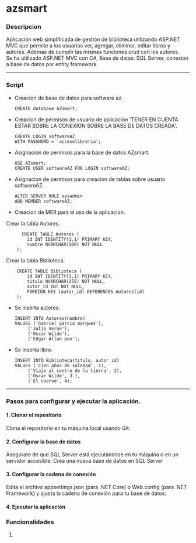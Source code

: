 # azsmart

### Descripcion

Aplicación web simplificada de gestión de biblioteca utilizando ASP.NET MVC que permite a los usuarios ver, agregar, eliminar, editar libros y autores. Ademas de cumplir las mismas funciones crud con los autores. <br>
Se ha utilizado ASP.NET MVC con C#, Base de datos: SQL Server, conexion a base de datos por entity framework.

---

### Script

- Creacion de base de datos para software az.

      CREATE database AZsmart;

- Creacion de permisos de usuario de aplicacion 'TENER EN CUENTA ESTAR SOBRE LA CONEXION SOBRE LA BASE DE DATOS CREADA'.

      CREATE LOGIN softwareAZ
      WITH PASSWORD = 'accesolibreria';

- Asignacion de permisos para la base de datos AZsmart.

      USE AZsmart;
      CREATE USER softwareAZ FOR LOGIN softwareAZ;

- Asignacion de permisos para creacion de tablas sobre usuario softwareAZ.

      ALTER SERVER ROLE sysadmin 
      ADD MEMBER softwareAZ;

- Creacion de MER para el uso de la aplicacion.

Crear la tabla Autores.

		  CREATE TABLE Autores (
			id INT IDENTITY(1,1) PRIMARY KEY,
			nombre NVARCHAR(100) NOT NULL
		);

Crear la tabla Biblioteca.

		CREATE TABLE Biblioteca (
			id INT IDENTITY(1,1) PRIMARY KEY,
			titulo NVARCHAR(255) NOT NULL,
			autor_id INT NOT NULL,
			FOREIGN KEY (autor_id) REFERENCES Autores(id)
		);

- Se inserta autores.

      INSERT INTO Autores(nombre)
      VALUES ('Gabriel garcia marquez'),
           ('Julio Verne'),
           ('Oscar Wilde'),
           ('Edgar Allan poe');

- Se inserta libro.

      INSERT INTO Biblioteca(titulo, autor_id)
      VALUES ('Cien años de soledad', 1),
           ('Viaje al centro de la tierra', 2),
           ('Oscar Wilde', 3 ),
           ('El cuervo', 4);

---

### Pasos para configurar y ejecutar la aplicación.


#### 1. Clonar el repositorio
Clona el repositorio en tu máquina local usando Git:
#### 2. Configurar la base de datos
Asegúrate de que SQL Server está ejecutándose en tu máquina o en un servidor accesible.
Crea una nueva base de datos en SQL Server
#### 3. Configurar la cadena de conexión
Edita el archivo appsettings.json (para .NET Core) o Web.config (para .NET Framework) y ajusta la cadena de conexión para tu base de datos:
#### 4. Ejecutar la aplicación


### Funcionalidades

1. 








